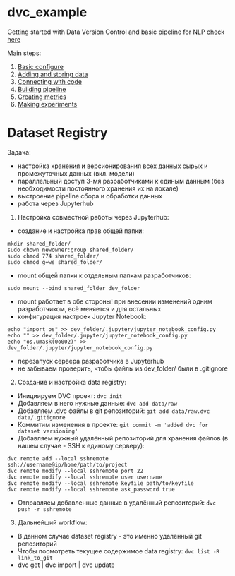 # dvc_example
Getting started with Data Version Control and basic pipeline for NLP [check here](https://dvc.org/doc/get-started)

Main steps:
1. [Basic configure](https://dvc.org/doc/get-started/configure)
2. [Adding and storing data](https://dvc.org/doc/get-started/store-data)
3. [Connecting with code](https://dvc.org/doc/get-started/connect-code-and-data)
4. [Building pipeline](https://dvc.org/doc/get-started/pipeline)
5. [Creating metrics](https://dvc.org/doc/get-started/metrics)
6. [Making experiments](https://dvc.org/doc/get-started/compare-experiments)


# Dataset Registry
Задача:
- настройка хранения и версионирования всех данных сырых и промежуточных данных (вкл. модели)
- параллельный доступ 3-мя разработчиками к единым данным (без необходимости постоянного хранения их на локале)
- выстроение pipeline сбора и обработки данных
- работа через Jupyterhub
 
1. Настройка совместной работы через Jupyterhub:
- создание и настройка прав общей папки: 
```shell script
mkdir shared_folder/ 
sudo chown newowner:group shared_folder/
sudo chmod 774 shared_folder/
sudo chmod g+ws shared_folder/
```
- mount общей папки к отдельным папкам разработчиков: 
```shell script
sudo mount --bind shared_folder dev_folder
```
- mount работает в обе стороны! при внесении изменений одним разработчиком, всё меняется и для остальных 
- конфигурация настроек Jupyter Notebook:
```shell script
echo "import os" >> dev_folder/.jupyter/jupyter_notebook_config.py
echo "" >> dev_folder/.jupyter/jupyter_notebook_config.py
echo "os.umask(0o002)" >> dev_folder/.jupyter/jupyter_notebook_config.py 
```
- перезапуск сервера разработчика в Jupyterhub
- не забываем проверить, чтобы файлы из dev_folder/ были в .gitignore
2. Создание и настройка data registry:
- Инициируем DVC проект: `dvc init`
- Добавляем в него нужные данные: `dvc add data/raw`
- Добавляем .dvc файлы в git репозиторий: `git add data/raw.dvc data/.gitignore`
- Коммитим изменения в проекте: `git commit -m 'added dvc for dataset versioning'`
- Добавляем нужный удалённый репозиторий для хранения файлов (в нашем случае - SSH к единому серверу):
```shell script
dvc remote add --local sshremote ssh://username@ip/home/path/to/project
dvc remote modify --local sshremote port 22
dvc remote modify --local sshremote user username
dvc remote modify --local sshremote keyfile path/to/keyfile
dvc remote modify --local sshremote ask_password true
```
- Отправляем добавленные данные в удалённый репозиторий: `dvc push -r sshremote`
3. Дальнейший workflow:
- В данном случае dataset registry - это именно удалённый git репозиторий
- Чтобы посмотреть текущее содержимое data registry: `dvc list -R link_to_git`
- dvc get | dvc import | dvc update
